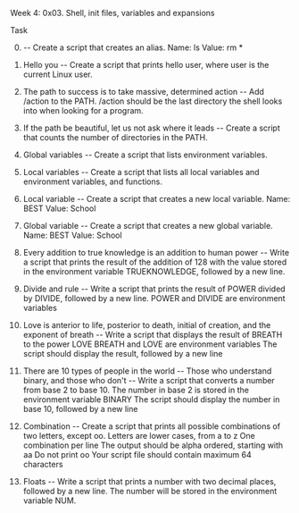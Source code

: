 Week 4: 0x03. Shell, init files, variables and expansions

Task

0. <o> -- Create a script that creates an alias.
Name: ls
Value: rm *

1. Hello you -- Create a script that prints hello user, where user is the current Linux user.

2. The path to success is to take massive, determined action -- Add /action to the PATH. /action should be the last directory the shell looks into when looking for a program.

3. If the path be beautiful, let us not ask where it leads -- Create a script that counts the number of directories in the PATH.

4. Global variables -- Create a script that lists environment variables.

5. Local variables -- Create a script that lists all local variables and environment variables, and functions.

6. Local variable -- Create a script that creates a new local variable.
Name: BEST
Value: School

7. Global variable -- Create a script that creates a new global variable.
Name: BEST
Value: School

8. Every addition to true knowledge is an addition to human power -- Write a script that prints the result of the addition of 128 with the value stored in the environment variable TRUEKNOWLEDGE, followed by a new line.

9. Divide and rule -- Write a script that prints the result of POWER divided by DIVIDE, followed by a new line.
POWER and DIVIDE are environment variables

10. Love is anterior to life, posterior to death, initial of creation, and the exponent of breath -- Write a script that displays the result of BREATH to the power LOVE
BREATH and LOVE are environment variables
The script should display the result, followed by a new line

11. There are 10 types of people in the world -- Those who understand binary, and those who don't -- Write a script that converts a number from base 2 to base 10.
The number in base 2 is stored in the environment variable BINARY
The script should display the number in base 10, followed by a new line

12. Combination -- Create a script that prints all possible combinations of two letters, except oo.
Letters are lower cases, from a to z
One combination per line
The output should be alpha ordered, starting with aa
Do not print oo
Your script file should contain maximum 64 characters

13. Floats -- Write a script that prints a number with two decimal places, followed by a new line.
The number will be stored in the environment variable NUM.



